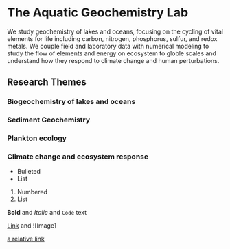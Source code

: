 
# The Aquatic Geochemistry Lab
We study geochemistry of lakes and oceans, focusing on the cycling of vital elements for life including carbon, nitrogen, phosphorus, sulfur, and redox metals. We couple field and laboratory data with numerical modeling to study the flow of elements and energy on ecosystem to globle scales and understand how they respond to climate change and human perturbations. 

## Research Themes 

### Biogeochemistry of lakes and oceans
### Sediment Geochemistry
### Plankton ecology
### Climate change and ecosystem response

- Bulleted
- List

1. Numbered
2. List

**Bold** and _Italic_ and `Code` text

[Link](Research.md) and ![Image]

[a relative link](Research.md)
